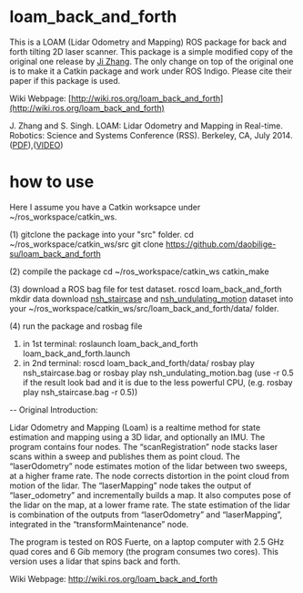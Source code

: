 # loam_back_and_forth

This is a LOAM (Lidar Odometry and Mapping) ROS package for back and forth tilting 2D laser scanner. This package is a simple modified copy of the original one release by [Ji Zhang](http://www.frc.ri.cmu.edu/~jizhang03/). The only change on top of the original one is to make it a Catkin package and work under ROS Indigo. Please cite their paper if this package is used. 

Wiki Webpage: [http://wiki.ros.org/loam_back_and_forth](http://wiki.ros.org/loam_back_and_forth)

J. Zhang and S. Singh. LOAM: Lidar Odometry and Mapping in Real-time. Robotics: Science and Systems Conference (RSS). Berkeley, CA, July 2014.([PDF](http://www.frc.ri.cmu.edu/~jizhang03/Publications/RSS_2014.pdf)),([VIDEO](https://www.youtube.com/watch?v=8ezyhTAEyHs))

# how to use
Here I assume you have a Catkin worksapce under ~/ros_workspace/catkin_ws.

(1) gitclone the package into your "src" folder.
cd ~/ros_workspace/catkin_ws/src
git clone https://github.com/daobilige-su/loam_back_and_forth

(2) compile the package
cd ~/ros_workspace/catkin_ws
catkin_make

(3) download a ROS bag file for test dataset.
roscd loam_back_and_forth
mkdir data 
download [nsh_staircase](www.frc.ri.cmu.edu/~jizhang03/Datasets/nsh_staircase.bag) and [nsh_undulating_motion](www.frc.ri.cmu.edu/~jizhang03/Datasets/nsh_undulating_motion.bag) dataset into your ~/ros_workspace/catkin_ws/src/loam_back_and_forth/data/ folder.

(4) run the package and rosbag file
1) in 1st terminal:
roslaunch loam_back_and_forth loam_back_and_forth.launch
2) in 2nd terminal:
roscd loam_back_and_forth/data/
rosbay play nsh_staircase.bag or rosbay play nsh_undulating_motion.bag
(use -r 0.5 if the result look bad and it is due to the less powerful CPU, (e.g. rosbay play nsh_staircase.bag -r 0.5))


--
Original Introduction:

Lidar Odometry and Mapping (Loam) is a realtime method for state estimation and mapping using a 3D lidar, and optionally an IMU. The program contains four nodes. The “scanRegistration” node stacks laser scans within a sweep and publishes them as point cloud. The “laserOdometry” node estimates motion of the lidar between two sweeps, at a higher frame rate. The node corrects distortion in the point cloud from motion of the lidar. The “laserMapping” node takes the output of “laser_odometry” and incrementally builds a map. It also computes pose of the lidar on the map, at a lower frame rate. The state estimation of the lidar is combination of the outputs from “laserOdometry” and “laserMapping”, integrated in the “transformMaintenance” node. 

The program is tested on ROS Fuerte, on a laptop computer with 2.5 GHz quad cores and 6 Gib memory (the program consumes two cores). This version uses a lidar that spins back and forth.

Wiki Webpage: http://wiki.ros.org/loam_back_and_forth

